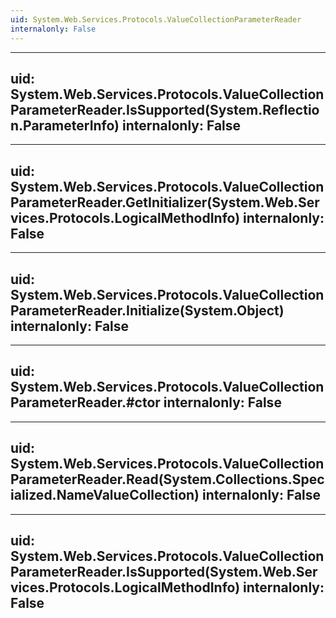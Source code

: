 ```yaml
---
uid: System.Web.Services.Protocols.ValueCollectionParameterReader
internalonly: False
---
```


---
uid: System.Web.Services.Protocols.ValueCollectionParameterReader.IsSupported(System.Reflection.ParameterInfo)
internalonly: False
---

---
uid: System.Web.Services.Protocols.ValueCollectionParameterReader.GetInitializer(System.Web.Services.Protocols.LogicalMethodInfo)
internalonly: False
---

---
uid: System.Web.Services.Protocols.ValueCollectionParameterReader.Initialize(System.Object)
internalonly: False
---

---
uid: System.Web.Services.Protocols.ValueCollectionParameterReader.#ctor
internalonly: False
---

---
uid: System.Web.Services.Protocols.ValueCollectionParameterReader.Read(System.Collections.Specialized.NameValueCollection)
internalonly: False
---

---
uid: System.Web.Services.Protocols.ValueCollectionParameterReader.IsSupported(System.Web.Services.Protocols.LogicalMethodInfo)
internalonly: False
---
